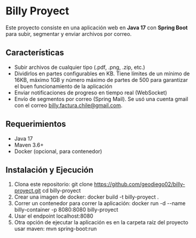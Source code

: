 # Billy Proyect

Este proyecto consiste en una aplicación web en **Java 17** con **Spring Boot** para subir, segmentar y enviar archivos por correo.

## Características
- Subir archivos de cualquier tipo (.pdf, .png, .zip, etc.)
- Dividirlos en partes configurables en KB. Tiene límites de un mínimo de 16KB, máximo 1GB y número máximo de partes de 500 para garantizar el buen funcionamiento de la aplicación
- Enviar notificaciones de progreso en tiempo real (WebSocket)
- Envío de segmentos por correo (Spring Mail). Se usó una cuenta gmail con el correo billy.factura.chile@gmail.com.

## Requerimientos
- Java 17
- Maven 3.6+  
- Docker (opcional, para contenedor)

## Instalación y Ejecución
1. Clona este repositorio:
   git clone https://github.com/geodiego02/billy-proyect.git
   cd billy-proyect
2. Crear una imagen de docker:
   docker build -t billy-proyect .
3. Correr un contenedor para correr la aplicación:
   docker run -d --name billy-container -p 8080:8080 billy-proyect
4. Usar el endpoint localhost:8080 
5. Otra opción de ejecutar la aplicación es en la carpeta raíz del proyecto usar maven:
   mvn spring-boot:run

